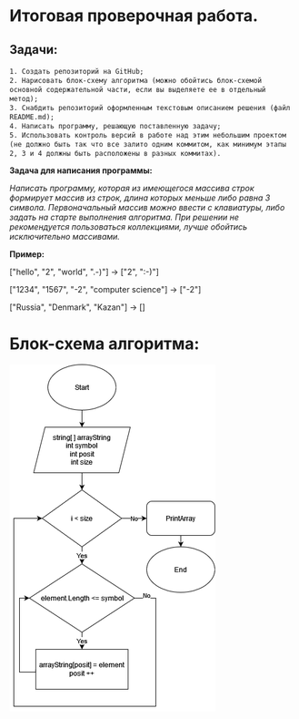 # Итоговая проверочная работа.
## Задачи:

    1. Создать репозиторий на GitHub;
    2. Нарисовать блок-схему алгоритма (можно обойтись блок-схемой основной содержательной части, если вы выделяете ее в отдельный метод);
    3. Снабдить репозиторий оформленным текстовым описанием решения (файл README.md);
    4. Написать программу, решающую поставленную задачу;
    5. Использовать контроль версий в работе над этим небольшим проектом (не должно быть так что все залито одним коммитом, как минимум этапы 2, 3 и 4 должны быть расположены в разных коммитах).

**Задача для написания программы:** 

*Написать программу, которая из имеющегося массива строк формирует массив из строк, длина которых меньше либо равна 3 символа. Первоначальный массив можно ввести с клавиатуры, либо задать на старте выполнения алгоритма. При решении не рекомендуется пользоваться коллекциями, лучше обойтись исключительно массивами.*

**Пример:**

["hello", "2", "world", ".-)"] -> ["2", ":-)"]

["1234", "1567", "-2", "computer science"] -> ["-2"]

["Russia", "Denmark", "Kazan"] -> []


# Блок-схема алгоритма:
![Блок-схема алгоритма](BD.png)
